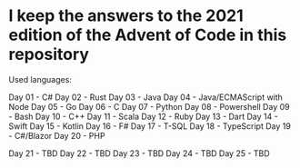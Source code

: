 # I keep the answers to the 2021 edition of the Advent of Code in this repository

Used languages:

Day 01 - C#
Day 02 - Rust
Day 03 - Java
Day 04 - Java/ECMAScript with Node
Day 05 - Go
Day 06 - C
Day 07 - Python
Day 08 - Powershell
Day 09 - Bash
Day 10 - C++
Day 11 - Scala
Day 12 - Ruby
Day 13 - Dart
Day 14 - Swift
Day 15 - Kotlin
Day 16 - F#
Day 17 - T-SQL
Day 18 - TypeScript
Day 19 - C#/Blazor
Day 20 - PHP

Day 21 - TBD
Day 22 - TBD
Day 23 - TBD
Day 24 - TBD
Day 25 - TBD
